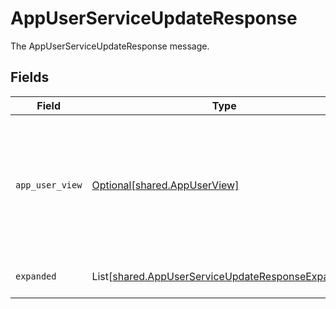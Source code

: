 # AppUserServiceUpdateResponse

The AppUserServiceUpdateResponse message.


## Fields

| Field                                                                                                              | Type                                                                                                               | Required                                                                                                           | Description                                                                                                        |
| ------------------------------------------------------------------------------------------------------------------ | ------------------------------------------------------------------------------------------------------------------ | ------------------------------------------------------------------------------------------------------------------ | ------------------------------------------------------------------------------------------------------------------ |
| `app_user_view`                                                                                                    | [Optional[shared.AppUserView]](../../models/shared/appuserview.md)                                                 | :heavy_minus_sign:                                                                                                 | The AppUserView contains an app user as well as paths for apps, identity users, and last usage in expanded arrays. |
| `expanded`                                                                                                         | List[[shared.AppUserServiceUpdateResponseExpanded](../../models/shared/appuserserviceupdateresponseexpanded.md)]   | :heavy_minus_sign:                                                                                                 | The expanded field.                                                                                                |